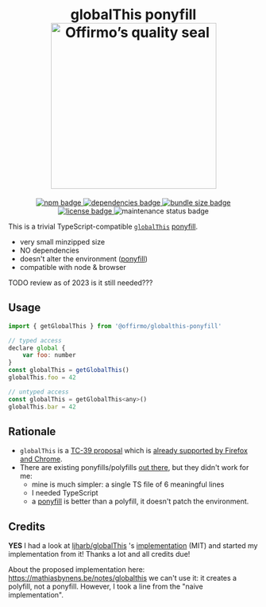
<h1 align="center">
	globalThis ponyfill<br>
	<a href="https://www.offirmo.net/offirmo-monorepo/0-doc/modules-directory/index.html">
		<img src="https://www.offirmo.net/offirmo-monorepo/public/offirmos_quality_seal.png" alt="Offirmo’s quality seal" width="333">
	</a>
</h1>

<p align="center">
	<a alt="npm package page"
	  href="https://www.npmjs.com/package/@offirmo/globalthis-ponyfill">
		<img alt="npm badge"
		  src="https://img.shields.io/npm/v/@offirmo/globalthis-ponyfill.svg">
	</a>
	<a alt="dependencies analysis"
	  href="https://david-dm.org/offirmo/offirmo-monorepo?path=stack--2022%2F1-stdlib%2Fponyfill--globalthis">
		<img alt="dependencies badge"
		  src="https://img.shields.io/david/offirmo/offirmo-monorepo.svg?path=stack--2022%2F1-stdlib%2Fponyfill--globalthis">
	</a>
	<a alt="bundle size evaluation"
	  href="https://bundlephobia.com/result?p=@offirmo/globalthis-ponyfill">
		<img alt="bundle size badge"
		  src="https://img.shields.io/bundlephobia/minzip/@offirmo/globalthis-ponyfill.svg">
	</a>
	<a alt="license"
	  href="https://unlicense.org/">
		<img alt="license badge"
		  src="https://img.shields.io/badge/license-public_domain-brightgreen.svg">
	</a>
	<img alt="maintenance status badge"
	  src="https://img.shields.io/maintenance/yes/2023.svg">
</p>


This is a trivial TypeScript-compatible [`globalThis`](https://developer.mozilla.org/en-US/docs/Web/JavaScript/Reference/Global_Objects/globalThis) [ponyfill](https://ponyfill.com/).
* very small minzipped size
* NO dependencies
* doesn't alter the environment ([ponyfill](https://ponyfill.com/))
* compatible with node & browser

TODO review as of 2023 is it still needed???


## Usage
```js
import { getGlobalThis } from '@offirmo/globalthis-ponyfill'

// typed access
declare global {
	var foo: number
}
const globalThis = getGlobalThis()
globalThis.foo = 42

// untyped access
const globalThis = getGlobalThis<any>()
globalThis.bar = 42
```


## Rationale

* `globalThis` is a [TC-39 proposal](https://github.com/tc39/proposal-global)
 which is [already supported by Firefox and Chrome](https://developer.mozilla.org/en-US/docs/Web/JavaScript/Reference/Global_Objects/globalThis).
* There are existing ponyfills/polyfills [out there](https://github.com/ljharb/globalThis), but they didn't work for me:
  * mine is much simpler: a single TS file of 6 meaningful lines
  * I needed TypeScript
  * a [ponyfill](https://ponyfill.com/) is better than a polyfill, it doesn't patch the environment.




## Credits

**YES** I had a look at [ljharb/globalThis](https://github.com/ljharb/globalThis) 's [implementation](https://github.com/ljharb/globalThis/blob/master/implementation.js) (MIT)
and started my implementation from it! Thanks a lot and all credits due!

About the proposed implementation here: https://mathiasbynens.be/notes/globalthis we can't use it: it creates a polyfill, not a ponyfill.
However, I took a line from the "naive implementation".
